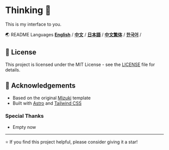 # Thinking 🐑

This is my interface to you.

🌏 README Languages
[**English**](./README.md) /
[**中文**](./README.zh.md) /
[**日本語**](./docs/README.ja.md) /
[**中文繁体**](./docs/README.tw.md) /
[**한국어**](./docs/README.ko.md) /

## 📄 License

This project is licensed under the MIT License - see the [LICENSE](LICENSE) file for details.

## 🙏 Acknowledgements

- Based on the original [Mizuki](https://github.com/matsuzaka-yuki/Mizuki) template
- Built with [Astro](https://astro.build) and [Tailwind CSS](https://tailwindcss.com)

### Special Thanks

- Empty now

---

⭐ If you find this project helpful, please consider giving it a star!
